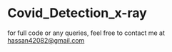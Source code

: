 # Covid_Detection_x-ray
for full code or any queries,  feel free to contact me at hassan42082@gmail.com
